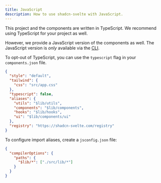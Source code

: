 ```yaml
---
title: JavaScript
description: How to use shadcn-svelte with JavaScript.
---
```


This project and the components are written in TypeScript. We recommend using TypeScript for your project as well.

However, we provide a JavaScript version of the components as well. The JavaScript version is _only_ available via the [CLI](/docs/cli).

To opt-out of TypeScript, you can use the `typescript` flag in your `components.json` file.

```json {6} title="components.json" showLineNumbers
{
  "style": "default",
  "tailwind": {
    "css": "src/app.css"
  },
  "typescript": false,
  "aliases": {
    "utils": "$lib/utils",
    "components": "$lib/components",
    "hooks": "$lib/hooks",
    "ui": "$lib/components/ui"
  },
  "registry": "https://shadcn-svelte.com/registry"
}
```

To configure import aliases, create a `jsconfig.json` file:

```json {4} title="jsconfig.json" showLineNumbers
{
  "compilerOptions": {
    "paths": {
      "$lib/*": ["./src/lib/*"]
    }
  }
}
```
